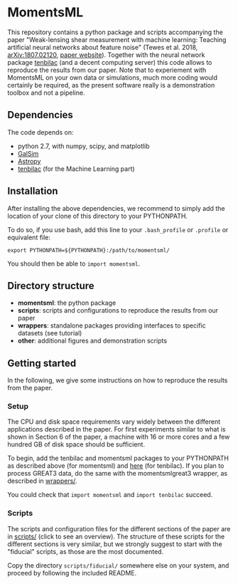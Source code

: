 MomentsML
=========

This repository contains a python package and scripts accompanying the paper "Weak-lensing shear measurement with machine learning: Teaching artificial neural networks about feature noise" (Tewes et al. 2018, [arXiv:1807.02120](https://arxiv.org/abs/1807.02120), [paper website](https://astro.uni-bonn.de/~mtewes/ml-shear-meas/)). Together with the neural network package [tenbilac](https://github.com/mtewes/tenbilac) (and a decent computing server) this code allows to reproduce the results from our paper. Note that to experiement with MomentsML on your own data or simulations, much more coding would certainly be required, as the present software really is a demonstration toolbox and not a pipeline.

Dependencies
------------

The code depends on:

 * python 2.7, with numpy, scipy, and matplotlib
 * [GalSim](https://github.com/GalSim-developers/GalSim)
 * [Astropy](http://www.astropy.org)
 * [tenbilac](https://github.com/mtewes/tenbilac) (for the Machine Learning part)


Installation
------------

After installing the above dependencies, we recommend to simply add the location of your clone of this directory to your PYTHONPATH.

To do so, if you use bash, add this line to your ``.bash_profile`` or ``.profile`` or equivalent file:

	export PYTHONPATH=${PYTHONPATH}:/path/to/momentsml/

You should then be able to ``import momentsml``.


Directory structure
-------------------

- **momentsml**: the python package
- **scripts**: scripts and configurations to reproduce the results from our paper
- **wrappers**: standalone packages providing interfaces to specific datasets (see tutorial)
- **other**: additional figures and demonstration scripts


Getting started
---------------

In the following, we give some instructions on how to reproduce the results from the paper.

### Setup

The CPU and disk space requirements vary widely between the different applications described in the paper. For first experiments similar to what is shown in Section 6 of the paper, a machine with 16 or more cores and a few hundred GB of disk space should be sufficient.

To begin, add the tenbilac and momentsml packages to your PYTHONPATH as described above (for momentsml) and [here](https://github.com/mtewes/tenbilac) (for tenbilac).
If you plan to process GREAT3 data, do the same with the momentsmlgreat3 wrapper, as described in [wrappers/](wrappers/).

You could check that ``import momentsml`` and ``import tenbilac`` succeed.

### Scripts

The scripts and configuration files for the different sections of the paper are in [scripts/](scripts/) (click to see an overview). The structure of these scripts for the different sections is very similar, but we strongly suggest to start with the "fiducial" scripts, as those are the most documented.

Copy the directory ``scripts/fiducial/`` somewhere else on your system, and proceed by following the included README. 
